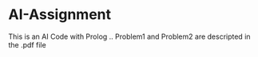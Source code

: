 # AI-Assignment

This is an AI Code with Prolog .. Problem1 and Problem2 are descripted in the .pdf file
